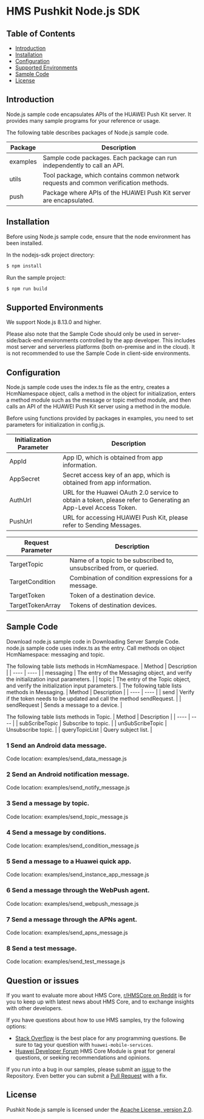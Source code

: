 # HMS Pushkit Node.js SDK

## Table of Contents

- [Introduction](#introduction)
- [Installation](#installation)
- [Configuration ](#configuration)
- [Supported Environments](#supported-environments)
- [Sample Code](#sample-code)
- [License](#license)

## Introduction

Node.js sample code encapsulates APIs of the HUAWEI Push Kit server. It provides many sample programs for your reference or usage.

The following table describes packages of Node.js sample code.

| Package  | Description                                                                           |
| -------- | ------------------------------------------------------------------------------------- |
| examples | Sample code packages. Each package can run independently to call an API.              |
| utils    | Tool package, which contains common network requests and common verification methods. |
| push     | Package where APIs of the HUAWEI Push Kit server are encapsulated.                    |

## Installation

Before using Node.js sample code, ensure that the node environment has been installed.

In the nodejs-sdk project directory:

```bash
$ npm install
```

Run the sample project:

```bash
$ npm run build
```

## Supported Environments

We support Node.js 8.13.0 and higher.

Please also note that the Sample Code should only be used in server-side/back-end environments controlled by the app developer.
This includes most server and serverless platforms (both on-premise and in the cloud). It is not recommended to use the Sample Code in client-side environments.

## Configuration

Node.js sample code uses the index.ts file as the entry, creates a HcmNamespace object, calls a method in the object for initialization, enters a method module such as the message or topic method module, and then calls an API of the HUAWEI Push Kit server using a method in the module.

Before using functions provided by packages in examples, you need to set parameters for initialization in config.js.

| Initialization Parameter | Description                                                                                                   |
| ------------------------ | ------------------------------------------------------------------------------------------------------------- |
| AppId                    | App ID, which is obtained from app information.                                                               |
| AppSecret                | Secret access key of an app, which is obtained from app information.                                          |
| AuthUrl                  | URL for the Huawei OAuth 2.0 service to obtain a token, please refer to Generating an App-Level Access Token. |
| PushUrl                  | URL for accessing HUAWEI Push Kit, please refer to Sending Messages.                                          |

| Request Parameter | Description                                                         |
| ----------------- | ------------------------------------------------------------------- |
| TargetTopic       | Name of a topic to be subscribed to, unsubscribed from, or queried. |
| TargetCondition   | Combination of condition expressions for a message.                 |
| TargetToken       | Token of a destination device.                                      |
| TargetTokenArray  | Tokens of destination devices.                                      |

## Sample Code

Download node.js sample code in Downloading Server Sample Code.
node.js sample code uses index.ts as the entry. Call methods on object HcmNamespace: messaging and topic.

The following table lists methods in HcmNamespace.
| Method | Description |
| ---- | ---- |
| messaging | The entry of the Messaging object, and verify the initialization input parameters. |
| topic | The entry of the Topic object, and verify the initialization input parameters. |
The following table lists methods in Messaging.
| Method | Description |
| ---- | ---- |
| send | Verify if the token needs to be updated and call the method sendRequest. |
| sendRequest | Sends a message to a device. |

The following table lists methods in Topic.
| Method | Description |
| ---- | ---- |
| subScribeTopic | Subscribe to topic. |
| unSubScribeTopic | Unsubscribe topic. |
| queryTopicList | Query subject list. |

### 1 Send an Android data message.

Code location: examples/send_data_message.js

### 2 Send an Android notification message.

Code location: examples/send_notify_message.js

### 3 Send a message by topic.

Code location: examples/send_topic_message.js

### 4 Send a message by conditions.

Code location: examples/send_condition_message.js

### 5 Send a message to a Huawei quick app.

Code location: examples/send_instance_app_message.js

### 6 Send a message through the WebPush agent.

Code location: examples/send_webpush_message.js

### 7 Send a message through the APNs agent.

Code location: examples/send_apns_message.js

### 8 Send a test message.

Code location: examples/send_test_message.js

## Question or issues

If you want to evaluate more about HMS Core,
[r/HMSCore on Reddit](https://www.reddit.com/r/HuaweiDevelopers/) is for you to keep up with latest news about HMS Core, and to exchange insights with other developers.

If you have questions about how to use HMS samples, try the following options:

- [Stack Overflow](https://stackoverflow.com/questions/tagged/huawei-mobile-services) is the best place for any programming questions. Be sure to tag your question with
  `huawei-mobile-services`.
- [Huawei Developer Forum](https://forums.developer.huawei.com/forumPortal/en/home?fid=0101187876626530001) HMS Core Module is great for general questions, or seeking recommendations and opinions.

If you run into a bug in our samples, please submit an [issue](https://github.com/HMS-Core/hms-push-serverdemo-nodejs/issues) to the Repository. Even better you can submit a [Pull Request](https://github.com/HMS-Core/hms-push-serverdemo-nodejs/pulls) with a fix.

## License

Pushkit Node.js sample is licensed under the [Apache License, version 2.0](http://www.apache.org/licenses/LICENSE-2.0).
